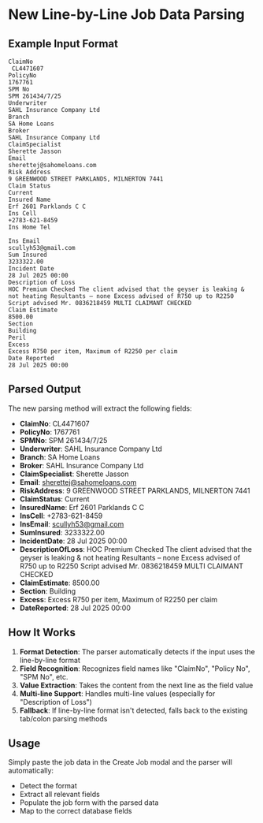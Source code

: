 # New Line-by-Line Job Data Parsing

## Example Input Format

```
ClaimNo
 CL4471607
PolicyNo
1767761 
SPM No
SPM 261434/7/25
Underwriter
SAHL Insurance Company Ltd 
Branch
SA Home Loans 
Broker
SAHL Insurance Company Ltd
ClaimSpecialist
Sherette Jasson 
Email
sherettej@sahomeloans.com 
Risk Address
9 GREENWOOD STREET PARKLANDS, MILNERTON 7441
Claim Status
Current  
Insured Name
Erf 2601 Parklands C C 
Ins Cell
+2783-621-8459
Ins Home Tel
 
Ins Email
scullyh53@gmail.com 
Sum Insured
3233322.00 
Incident Date
28 Jul 2025 00:00 
Description of Loss
HOC Premium Checked The client advised that the geyser is leaking & not heating Resultants – none Excess advised of R750 up to R2250 Script advised Mr. 0836218459 MULTI CLAIMANT CHECKED  
Claim Estimate
8500.00 
Section
Building
Peril
Excess
Excess R750 per item, Maximum of R2250 per claim
Date Reported
28 Jul 2025 00:00 
```

## Parsed Output

The new parsing method will extract the following fields:

- **ClaimNo**: CL4471607
- **PolicyNo**: 1767761
- **SPMNo**: SPM 261434/7/25
- **Underwriter**: SAHL Insurance Company Ltd
- **Branch**: SA Home Loans
- **Broker**: SAHL Insurance Company Ltd
- **ClaimSpecialist**: Sherette Jasson
- **Email**: sherettej@sahomeloans.com
- **RiskAddress**: 9 GREENWOOD STREET PARKLANDS, MILNERTON 7441
- **ClaimStatus**: Current
- **InsuredName**: Erf 2601 Parklands C C
- **InsCell**: +2783-621-8459
- **InsEmail**: scullyh53@gmail.com
- **SumInsured**: 3233322.00
- **IncidentDate**: 28 Jul 2025 00:00
- **DescriptionOfLoss**: HOC Premium Checked The client advised that the geyser is leaking & not heating Resultants – none Excess advised of R750 up to R2250 Script advised Mr. 0836218459 MULTI CLAIMANT CHECKED
- **ClaimEstimate**: 8500.00
- **Section**: Building
- **Excess**: Excess R750 per item, Maximum of R2250 per claim
- **DateReported**: 28 Jul 2025 00:00

## How It Works

1. **Format Detection**: The parser automatically detects if the input uses the line-by-line format
2. **Field Recognition**: Recognizes field names like "ClaimNo", "Policy No", "SPM No", etc.
3. **Value Extraction**: Takes the content from the next line as the field value
4. **Multi-line Support**: Handles multi-line values (especially for "Description of Loss")
5. **Fallback**: If line-by-line format isn't detected, falls back to the existing tab/colon parsing methods

## Usage

Simply paste the job data in the Create Job modal and the parser will automatically:
- Detect the format
- Extract all relevant fields
- Populate the job form with the parsed data
- Map to the correct database fields
